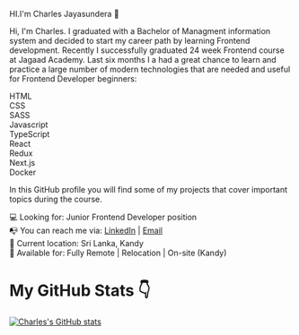 HI.I'm Charles Jayasundera 👋

Hi, I'm Charles. I graduated with a Bachelor of Managment information system and decided to start my career path by learning Frontend development. Recently I successfully graduated 24 week Frontend course at Jagaad Academy. Last six months I a had a great chance to learn and practice a large number of modern technologies that are needed and useful for Frontend Developer beginners:

HTML <br>
CSS  <br>
SASS  <br>
Javascript <br>
TypeScript <br>
React <br>
Redux <br>
Next.js <br>
Docker <br>

In this GitHub profile you will find some of my projects that cover important topics during the course.

💻 Looking for: Junior Frontend Developer position <br>
📭 You can reach me via: [LinkedIn](https://www.linkedin.com/in/charles-j-504969109/) | [Email](mailto:charlsjayasundera@gmail.com)<br>
📌 Current location: Sri Lanka, Kandy <br>
🚀 Available for: Fully Remote | Relocation | On-site (Kandy) <br>



<h1>My GitHub Stats 👇 </h1>


[![Charles's GitHub stats](https://github-readme-stats.vercel.app/api?username=charlsjay&count_private=true&show_icons=true&theme=dark)](https://github.com/anuraghazra/github-readme-stats)
